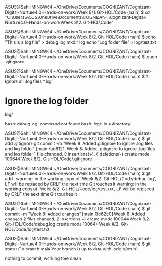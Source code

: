 ASUS@Sahil MINGW64 ~/OneDrive/Documents/COGNIZANT/Cognizant-Digital-Nurture4.0-Hands-on-work/Week 8/1. Git-HOL/Code (main)
$ cd "C:\Users\ASUS\OneDrive\Documents\COGNIZANT\Cognizant-Digital-Nurture4.0-Hands-on-work\Week 8\2. Git-HOL\Code"

ASUS@Sahil MINGW64 ~/OneDrive/Documents/COGNIZANT/Cognizant-Digital-Nurture4.0-Hands-on-work/Week 8/2. Git-HOL/Code (main)
$ echo "This is a log file" > debug.log
mkdir log
echo "Log folder file" > log/test.txt
 

ASUS@Sahil MINGW64 ~/OneDrive/Documents/COGNIZANT/Cognizant-Digital-Nurture4.0-Hands-on-work/Week 8/2. Git-HOL/Code (main)
$ touch .gitignore

ASUS@Sahil MINGW64 ~/OneDrive/Documents/COGNIZANT/Cognizant-Digital-Nurture4.0-Hands-on-work/Week 8/2. Git-HOL/Code (main)
$ # Ignore all .log files
*.log

# Ignore the log folder
log/
 
bash: debug.log: command not found
bash: log/: Is a directory

ASUS@Sahil MINGW64 ~/OneDrive/Documents/COGNIZANT/Cognizant-Digital-Nurture4.0-Hands-on-work/Week 8/2. Git-HOL/Code (main)
$ git add .gitignore
git commit -m "Week 8: Added .gitignore to ignore .log files and log folder"
[main 7ad8121] Week 8: Added .gitignore to ignore .log files and log folder
 1 file changed, 0 insertions(+), 0 deletions(-)
 create mode 100644 Week 8/2. Git-HOL/Code/.gitignore

ASUS@Sahil MINGW64 ~/OneDrive/Documents/COGNIZANT/Cognizant-Digital-Nurture4.0-Hands-on-work/Week 8/2. Git-HOL/Code (main)
$ git add . 
warning: in the working copy of 'Week 8/2. Git-HOL/Code/debug.log', LF will be replaced by CRLF the next time Git touches it
warning: in the working copy of 'Week 8/2. Git-HOL/Code/log/test.txt', LF will be replaced by CRLF the next time Git touches it

ASUS@Sahil MINGW64 ~/OneDrive/Documents/COGNIZANT/Cognizant-Digital-Nurture4.0-Hands-on-work/Week 8/2. Git-HOL/Code (main)
$ git commit -m "Week 8: Added changes"
[main 0fc62c0] Week 8: Added changes
 2 files changed, 2 insertions(+)
 create mode 100644 Week 8/2. Git-HOL/Code/debug.log
 create mode 100644 Week 8/2. Git-HOL/Code/log/test.txt



ASUS@Sahil MINGW64 ~/OneDrive/Documents/COGNIZANT/Cognizant-Digital-Nurture4.0-Hands-on-work/Week 8/2. Git-HOL/Code (main)
$ git status 
On branch main
Your branch is up to date with 'origin/main'.

nothing to commit, working tree clean